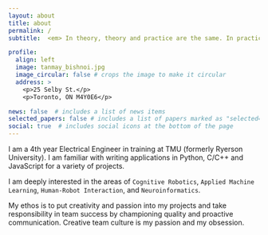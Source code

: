 ```yaml
---
layout: about
title: about
permalink: /
subtitle:  <em> In theory, theory and practice are the same. In practice, they're not. - Yogi Berra </em> 

profile:
  align: left
  image: tanmay_bishnoi.jpg
  image_circular: false # crops the image to make it circular
  address: >
    <p>25 Selby St.</p>
    <p>Toronto, ON M4Y0E6</p>

news: false  # includes a list of news items
selected_papers: false # includes a list of papers marked as "selected={true}"
social: true  # includes social icons at the bottom of the page
---
```


I am a 4th year Electrical Engineer in training at TMU (formerly Ryerson University). I am familiar with writing applications in Python, C/C++ and JavaScript for a variety of projects.

I am deeply interested in the areas of `Cognitive Robotics`, `Applied Machine Learning`, `Human-Robot Interaction`, and `Neuroinformatics`. 

My ethos is to put creativity and passion into my projects and take responsibility in team success by championing quality and proactive communication. Creative team culture is my passion and my obsession.
